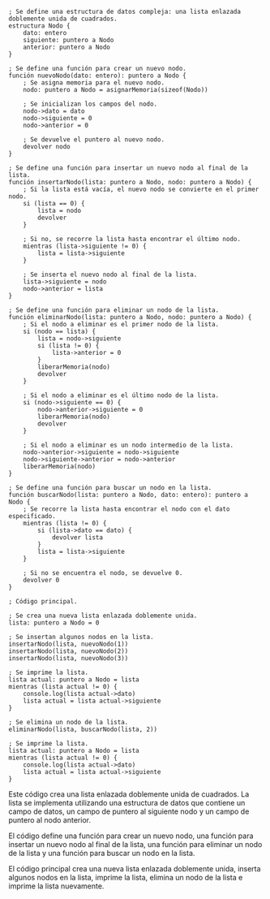 ```
; Se define una estructura de datos compleja: una lista enlazada doblemente unida de cuadrados.
estructura Nodo {
	dato: entero
	siguiente: puntero a Nodo
	anterior: puntero a Nodo
}

; Se define una función para crear un nuevo nodo.
función nuevoNodo(dato: entero): puntero a Nodo {
	; Se asigna memoria para el nuevo nodo.
	nodo: puntero a Nodo = asignarMemoria(sizeof(Nodo))

	; Se inicializan los campos del nodo.
	nodo->dato = dato
	nodo->siguiente = 0
	nodo->anterior = 0

	; Se devuelve el puntero al nuevo nodo.
	devolver nodo
}

; Se define una función para insertar un nuevo nodo al final de la lista.
función insertarNodo(lista: puntero a Nodo, nodo: puntero a Nodo) {
	; Si la lista está vacía, el nuevo nodo se convierte en el primer nodo.
	si (lista == 0) {
		lista = nodo
		devolver
	}

	; Si no, se recorre la lista hasta encontrar el último nodo.
	mientras (lista->siguiente != 0) {
		lista = lista->siguiente
	}

	; Se inserta el nuevo nodo al final de la lista.
	lista->siguiente = nodo
	nodo->anterior = lista
}

; Se define una función para eliminar un nodo de la lista.
función eliminarNodo(lista: puntero a Nodo, nodo: puntero a Nodo) {
	; Si el nodo a eliminar es el primer nodo de la lista.
	si (nodo == lista) {
		lista = nodo->siguiente
		si (lista != 0) {
			lista->anterior = 0
		}
		liberarMemoria(nodo)
		devolver
	}

	; Si el nodo a eliminar es el último nodo de la lista.
	si (nodo->siguiente == 0) {
		nodo->anterior->siguiente = 0
		liberarMemoria(nodo)
		devolver
	}

	; Si el nodo a eliminar es un nodo intermedio de la lista.
	nodo->anterior->siguiente = nodo->siguiente
	nodo->siguiente->anterior = nodo->anterior
	liberarMemoria(nodo)
}

; Se define una función para buscar un nodo en la lista.
función buscarNodo(lista: puntero a Nodo, dato: entero): puntero a Nodo {
	; Se recorre la lista hasta encontrar el nodo con el dato especificado.
	mientras (lista != 0) {
		si (lista->dato == dato) {
			devolver lista
		}
		lista = lista->siguiente
	}

	; Si no se encuentra el nodo, se devuelve 0.
	devolver 0
}

; Código principal.

; Se crea una nueva lista enlazada doblemente unida.
lista: puntero a Nodo = 0

; Se insertan algunos nodos en la lista.
insertarNodo(lista, nuevoNodo(1))
insertarNodo(lista, nuevoNodo(2))
insertarNodo(lista, nuevoNodo(3))

; Se imprime la lista.
lista actual: puntero a Nodo = lista
mientras (lista actual != 0) {
	console.log(lista actual->dato)
	lista actual = lista actual->siguiente
}

; Se elimina un nodo de la lista.
eliminarNodo(lista, buscarNodo(lista, 2))

; Se imprime la lista.
lista actual: puntero a Nodo = lista
mientras (lista actual != 0) {
	console.log(lista actual->dato)
	lista actual = lista actual->siguiente
}
```

Este código crea una lista enlazada doblemente unida de cuadrados. La lista se implementa utilizando una estructura de datos que contiene un campo de datos, un campo de puntero al siguiente nodo y un campo de puntero al nodo anterior.

El código define una función para crear un nuevo nodo, una función para insertar un nuevo nodo al final de la lista, una función para eliminar un nodo de la lista y una función para buscar un nodo en la lista.

El código principal crea una nueva lista enlazada doblemente unida, inserta algunos nodos en la lista, imprime la lista, elimina un nodo de la lista e imprime la lista nuevamente.